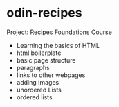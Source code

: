 # odin-recipes
Project: Recipes Foundations Course

- Learning the basics of HTML
- html boilerplate
- basic page structure
- paragraphs
- links to other webpages
- adding Images
- unordered Lists
- ordered lists

